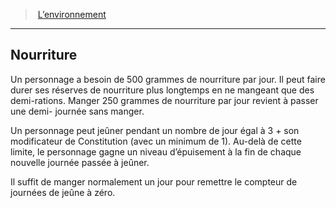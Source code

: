 ﻿---
!Generic
Id: environment_hd.md#nourriture
ParentLink: environment_hd.md#l’environnement
Name: Nourriture
ParentName: L’environnement
NameLevel: 2
---
> [L’environnement](hd_environment.md)

---

## Nourriture

Un personnage a besoin de 500 grammes de nourriture par jour. Il peut faire durer ses réserves de nourriture plus longtemps en ne mangeant que des demi-rations. Manger 250 grammes de nourriture par jour revient à passer une demi- journée sans manger.

Un personnage peut jeûner pendant un nombre de jour égal à 3 + son modificateur de Constitution (avec un minimum de 1). Au-delà de cette limite, le personnage gagne un niveau d’épuisement à la fin de chaque nouvelle journée passée à jeûner.

Il suffit de manger normalement un jour pour remettre le compteur de journées de jeûne à zéro.

